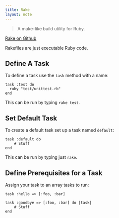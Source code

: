 ```yaml
---
title: Rake
layout: note
---
```


> A make-like build utility for Ruby.

[Rake on Github](https://github.com/jimweirich/rake)

Rakefiles are just executable Ruby code.

## Define A Task

To define a task use the `task` method with a name:

	task :test do
	  ruby "test/unittest.rb"
	end

This can be run by typing `rake test`.

## Set Default Task

To create a default task set up a task named `default`:

	task :default do
		# Stuff
	end

This can be run by typing just `rake`.

## Define Prerequisites for a Task

Assign your task to an array tasks to run:

	task :hello => [:foo, :bar]
	
	task :goodbye => [:foo, :bar] do |task|
		# Stuff
	end
